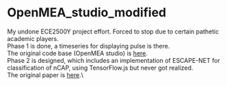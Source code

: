 # OpenMEA_studio_modified
My undone ECE2500Y project effort. Forced to stop due to certain pathetic academic players.\
Phase 1 is done, a timeseries for displaying pulse is there.\
The original code base (OpenMEA studio) is [here](https://github.com/OpenMEA/OpenMEA_Studio).\
Phase 2 is designed, which includes an implementation of ESCAPE-NET for classification of nCAP, using TensorFlow.js but never got realized. \
The original paper is [here](https://www.biorxiv.org/content/10.1101/2023.06.22.546126v1).\


